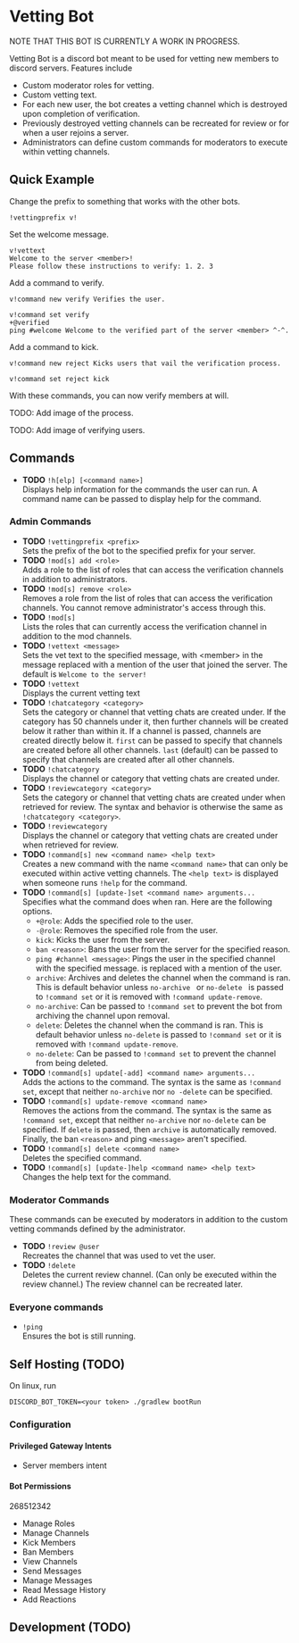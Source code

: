 # Vetting Bot

NOTE THAT THIS BOT IS CURRENTLY A WORK IN PROGRESS.

Vetting Bot is a discord bot meant to be used for vetting new members to discord servers.
Features include
* Custom moderator roles for vetting.
* Custom vetting text.
* For each new user, the bot creates a vetting channel which is destroyed upon completion of verification.
* Previously destroyed vetting channels can be recreated for review or for when a user rejoins a server.
* Administrators can define custom commands for moderators to execute within vetting channels.

## Quick Example

Change the prefix to something that works with the other bots.
```shell script
!vettingprefix v!
```

Set the welcome message.

```
v!vettext
Welcome to the server <member>!
Please follow these instructions to verify: 1. 2. 3
```

Add a command to verify.

```
v!command new verify Verifies the user.
```

```
v!command set verify
+@verified
ping #welcome Welcome to the verified part of the server <member> ^-^.
```

Add a command to kick.

```
v!command new reject Kicks users that vail the verification process.
```

```
v!command set reject kick
```

With these commands, you can now verify members at will.

TODO: Add image of the process.

TODO: Add image of verifying users.

## Commands
* **TODO** `!h[elp] [<command name>] `  
Displays help information for the commands the user can run. A command name can be passed to display help for the
 command.

### Admin Commands
* **TODO** `!vettingprefix <prefix>`  
Sets the prefix of the bot to the specified prefix for your server.
* **TODO** `!mod[s] add <role>`  
Adds a role to the list of roles that can access the verification channels in addition to administrators.
* **TODO** `!mod[s] remove <role>`  
Removes a role from the list of roles that can access the verification channels. You cannot remove administrator's
 access through this.
* **TODO** `!mod[s]`  
Lists the roles that can currently access the verification channel in addition to the mod channels.
* **TODO** `!vettext <message>`  
Sets the vet text to the specified message, with \<member\> in the message replaced with a mention of the user that
joined the server. The default is
`Welcome to the server!`
* **TODO** `!vettext`  
Displays the current vetting text
* **TODO** `!chatcategory <category>`  
Sets the category or channel that vetting chats are created under. If the category has 50 channels under it, then
further channels will be created below it rather than within it. If a channel is passed, channels are created
directly below it. `first` can be passed to specify that channels are created before all other channels. `last` (default) can
 be passed to specify that channels are created after all other channels. 
* **TODO** `!chatcategory`  
Displays the channel or category that vetting chats are created under.
* **TODO** `!reviewcategory <category>`  
Sets the category or channel that vetting chats are created under when retrieved for review. The syntax and behavior
 is otherwise the same as `!chatcategory <category>`.
* **TODO** `!reviewcategory`  
Displays the channel or category that vetting chats are created under when retrieved for review.
* **TODO** `!command[s] new <command name> <help text>`  
Creates a new command with the name `<command name>` that can only be executed within active vetting channels.
The `<help text>` is displayed when someone runs `!help` for the command.
* **TODO** `!command[s] [update-]set <command name> arguments...`  
Specifies what the command does when ran. Here are the following options.
    * `+@role`: Adds the specified role to the user.
    * `-@role`: Removes the specified role from the user.
    * `kick`: Kicks the user from the server.
    * `ban <reason>`: Bans the user from the server for the specified reason.
    * `ping #channel <message>`: Pings the user in the specified channel with the specified message. <user> is
     replaced with a mention of the user.
    * `archive`: Archives and deletes the channel when the command is ran. This is default behavior unless `no-archive
    ` or `no-delete
    ` is passed to `!command set` or it is removed with `!command update-remove`.
    * `no-archive`: Can be passed to `!command set` to prevent the bot from archiving the channel upon removal.
    * `delete`: Deletes the channel when the command is ran. This is default behavior unless `no-delete` is passed to
     `!command set` or it is removed with `!command update-remove`.
    * `no-delete`: Can be passed to `!command set` to prevent the channel from being deleted.
* **TODO** `!command[s] update[-add] <command name> arguments...`  
Adds the actions to the command. The syntax is the same as `!command set`, except that neither `no-archive` nor `no
-delete` can be specified.
* **TODO** `!command[s] update-remove <command name>`  
Removes the actions from the command. The syntax is the same as `!command set`, except that neither `no-archive` nor
`no-delete` can be specified. If `delete` is passed, then `archive` is automatically removed. Finally, the ban
 `<reason>` and ping `<message>` aren't specified. 
* **TODO** `!command[s] delete <command name>`  
Deletes the specified command.
* **TODO** `!command[s] [update-]help <command name> <help text>`  
Changes the help text for the command.

### Moderator Commands

These commands can be executed by moderators in addition to the custom vetting commands defined by the administrator.
* **TODO** `!review @user`  
  Recreates the channel that was used to vet the user.
* **TODO** `!delete`  
  Deletes the current review channel. (Can only be executed within the review channel.) The review channel can be
   recreated later.

### Everyone commands

* `!ping`  
  Ensures the bot is still running.
  
## Self Hosting (TODO)

On linux, run
```
DISCORD_BOT_TOKEN=<your token> ./gradlew bootRun
```

### Configuration
#### Privileged Gateway Intents
* Server members intent
#### Bot Permissions 
268512342

* Manage Roles
* Manage Channels
* Kick Members
* Ban Members
* View Channels
* Send Messages
* Manage Messages
* Read Message History
* Add Reactions 

## Development (TODO)